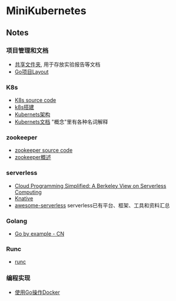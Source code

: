 # MiniKubernetes

## Notes
### 项目管理和文档
 - [共享文件夹](https://sjtueducn-my.sharepoint.com/:f:/g/personal/hjk020101_sjtu_edu_cn/Eo-l_T5G9h5NqvEZ9EgMZUsBDFi250GBc6JJXwby6kfXCg?e=CZhV0N), 用于存放实验报告等文档
 - [Go项⽬Layout](https://github.com/golang-standards/project-layout)

### K8s
 - [K8s source code](https://github.com/kubernetes/kubernetes)
 - [k8s搭建](./k8s-run.md)
 - [Kubernets架构](https://www.kubernetes.org.cn/kubernetes%e8%ae%be%e8%ae%a1%e6%9e%b6%e6%9e%84)
 - [Kubernets文档](http://docs.kubernetes.org.cn) "概念"里有各种名词解释

### zookeeper
 - [zookeeper source code](https://github.com/apache/zookeeper)
 - [zookeeper概述](https://www.w3cschool.cn/zookeeper/)

### serverless
 - [Cloud Programming Simplified: A Berkeley View on Serverless Computing](https://www2.eecs.berkeley.edu/Pubs/TechRpts/2019/EECS-2019-3.pdf)
 - [Knative](https://knative.dev/docs/getting-started/first-broker/)
 - [awesome-serverless](https://github.com/anaibol/awesome-serverless) serverless已有平台、框架、工具和资料汇总

### Golang
 - [Go by example - CN](https://gobyexample-cn.github.io/)

### Runc
 - [runc](https://github.com/opencontainers/runc)

### 编程实现
 - [使用Go操作Docker](https://www.jianshu.com/p/283f32fc045a)
